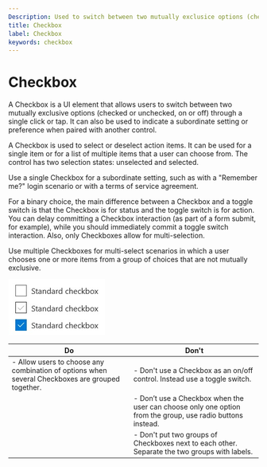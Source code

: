 ```yaml
---
Description: Used to switch between two mutually exclusice options (checked or unchecked, on or off) through a single click or tap.
title: Checkbox
label: Checkbox
keywords: checkbox
---
```


# Checkbox

A Checkbox is a UI element that allows users to switch between two mutually exclusive options (checked or unchecked, on or off) through a single click or tap. It can also be used to indicate a subordinate setting or preference when paired with another control.

A Checkbox is used to select or deselect action items. It can be used for a single item or for a list of multiple items that a user can choose from. The control has two selection states: unselected and selected.

Use a single Checkbox for a subordinate setting, such as with a "Remember me?" login scenario or with a terms of service agreement.

For a binary choice, the main difference between a Checkbox and a toggle switch is that the Checkbox is for status and the toggle switch is for action. You can delay committing a Checkbox interaction (as part of a form submit, for example), while you should immediately commit a toggle switch interaction. Also, only Checkboxes allow for multi-selection.

Use multiple Checkboxes for multi-select scenarios in which a user chooses one or more items from a group of choices that are not mutually exclusive.


![](../../assets/Checkbox.Default.jpg?raw=true)


<center>

| Do | Don't|
|----|------|
|- Allow users to choose any combination of options when several Checkboxes are grouped together.|- Don't use a Checkbox as an on/off control. Instead use a toggle switch.|
| |- Don’t use a Checkbox when the user can choose only one option from the group, use radio buttons instead.|
| |- Don't put two groups of Checkboxes next to each other. Separate the two groups with labels.|

</center>
